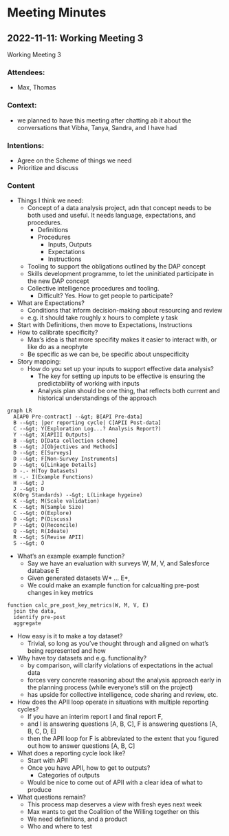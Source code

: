 Meeting Minutes
================

## 2022-11-11: Working Meeting 3

Working Meeting 3

### Attendees:

- Max, Thomas

### Context:

- we planned to have this meeting after chatting ab it about the
  conversations that Vibha, Tanya, Sandra, and I have had

### Intentions:

- Agree on the Scheme of things we need
- Prioritize and discuss

### Content

- Things I think we need:
  - Concept of a data analysis project, adn that concept needs to be
    both used and useful. It needs language, expectations, and
    procedures.
    - Definitions
    - Procedures
      - Inputs, Outputs
      - Expectations
      - Instructions
  - Tooling to support the obligations outlined by the DAP concept
  - Skills development programme, to let the uninitiated participate in
    the new DAP concept
  - Collective intelligence procedures and tooling.
    - Difficult? Yes. How to get people to participate?
- What are Expectations?
  - Conditions that inform decision-making about resourcing and review
  - e.g. it should take roughly x hours to complete y task
- Start with Definitions, then move to Expectations, Instructions
- How to calibrate specificity?
  - Max’s idea is that more specifity makes it easier to interact with,
    or like do as a neophyte
  - Be specific as we can be, be specific about unspecificity
- Story mapping:
  - How do you set up your inputs to support effective data analysis?
    - The key for setting up inputs to be effective is ensuring the
      predictability of working with inputs
    - Analysis plan should be one thing, that reflects both current and
      historical understandings of the approach

``` mermaid
graph LR
  A[AP0 Pre-contract] --&gt; B[API Pre-data]
  B --&gt; |per reporting cycle| C[APII Post-data]
  C --&gt; Y(Exploration Log...? Analysis Report?)
  Y --&gt; X[APIII Outputs]
  B --&gt; D[Data collection scheme]
  B --&gt; J[Objectives and Methods]
  D --&gt; E[Surveys]
  D --&gt; F[Non-Survey Instruments]
  D --&gt; G[Linkage Details]
  D -.- H(Toy Datasets)
  H -.- I(Example Functions)
  H --&gt; J
  J --&gt; D
  K(Org Standards) --&gt; L(Linkage hygeine)
  K --&gt; M(Scale validation)
  K --&gt; N(Sample Size)
  C --&gt; O(Explore)
  O --&gt; P(Discuss)
  P --&gt; Q(Reconcile)
  Q --&gt; R(Ideate)
  R --&gt; S(Revise APII)
  S --&gt; O
```

- What’s an example example function?
  - Say we have an evaluation with surveys W, M, V, and Salesforce
    database E
  - Given generated datasets W\* … E\*,
  - We could make an example function for calcualting pre-post changes
    in key metrics

<!-- -->

    function calc_pre_post_key_metrics(W, M, V, E)
      join the data,
      identify pre-post
      aggregate

- How easy is it to make a toy dataset?
  - Trivial, so long as you’ve thought through and aligned on what’s
    being represented and how
- Why have toy datasets and e.g. functionality?
  - by comparison, will clarify violations of expectations in the actual
    data
  - forces very concrete reasoning about the analysis approach early in
    the planning process (while everyone’s still on the project)
  - has upside for collective intelligence, code sharing and review,
    etc.
- How does the APII loop operate in situations with multiple reporting
  cycles?
  - If you have an interim report I and final report F,
  - and I is answering questions \[A, B, C\], F is answering questions
    \[A, B, C, D, E\]
  - then the APII loop for F is abbreviated to the extent that you
    figured out how to answer questions \[A, B, C\]
- What does a reporting cycle look like?
  - Start with APII
  - Once you have APII, how to get to outputs?
    - Categories of outputs
  - Would be nice to come out of APII with a clear idea of what to
    produce
- What questions remain?
  - This process map deserves a view with fresh eyes next week
  - Max wants to get the Coalition of the Willing together on this
  - We need definitions, and a product
  - Who and where to test
